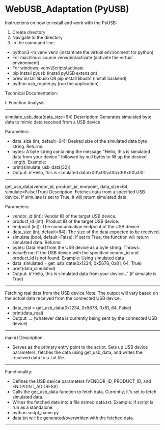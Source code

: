 # WebUSB_Adaptation (PyUSB)

Instructions on how to install and work with the PyUSB:

1. Create directory
2. Navigate to the directory
3. In the command line:
* python3 -m venv venv (instantiate the virtual environment for python)
* For mac/linux: source venv/bin/activate (activate the virtual environment)
* For windows: venv\Scripts\activate
* pip install pyusb (install pyUSB extension)
* brew install libusb OR pip install libusb1 (install backend)
* python usb_reader.py (run the application)

Technical Documentation:

I. Function Analysis
******************************
simulate_usb_data(data_size=64)
Description:
Generates simulated byte data to mimic data received from a USB device.

Parameters:
* data_size (int, default=64): Desired size of the simulated data byte string.
Returns:
* bytes: A byte string containing the message "Hello, this is simulated data from your device." followed by null bytes to fill up the desired length.
Example:
* print(simulate_usb_data(32))
* Output: b'Hello, this is simulated data\x00\x00\x00\x00\x00\x00'
*****************************
get_usb_data(vendor_id, product_id, endpoint, data_size=64, simulate=False/True)
Description:
Fetches data from a specified USB device. If simulate is set to True, it will return simulated data.

Parameters:
* vendor_id (int): Vendor ID of the target USB device.
* product_id (int): Product ID of the target USB device.
* endpoint (int): The communication endpoint of the USB device.
* data_size (int, default=64): The size of the data expected to be received.
* simulate (bool, default=False): If set to True, the function will return simulated data.
Returns:
* bytes: Data read from the USB device as a byte string.
Throws:
* ValueError: If the USB device with the specified vendor_id and product_id is not found.
Example:
Using simulated data
* data_simulated = get_usb_data(0x1234, 0x5678, 0x81, 64, True)
* print(data_simulated)
* Output: b'Hello, this is simulated data from your device...' (if simulate is True)
*********************************************
Fetching real data from the USB device
Note: The output will vary based on the actual data received from the connected USB device.
* data_real = get_usb_data(0x1234, 0x5678, 0x81, 64, False)
* print(data_real)
* Output: ... (whatever data is currently being sent by the connected USB device)
**********************************************
main()
Description:
* Serves as the primary entry point to the script. Sets up USB device parameters, fetches the data using get_usb_data, and writes the received data to a .txt file.
********************************************
Functionality:
* Defines the USB device parameters (VENDOR_ID, PRODUCT_ID, and ENDPOINT_ADDRESS).
* Calls the get_usb_data function to fetch data. Currently, it's set to fetch simulated data.
* Writes the fetched data into a file named data.txt.
Example:
If script is run as a standalone:
* python script_name.py
* data.txt will be generated/overwritten with the fetched data.
************************************************







